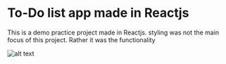 # To-Do list app made in Reactjs

This is a demo practice project made in Reactjs. styling was not the main focus of this project. Rather it was the functionality

![alt text](https://drive.google.com/file/d/1YQMwyRQ3L2ZPk25mL0ENeled81sJZrB8/view?usp=share_link)
